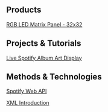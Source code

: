 ## Products
[RGB LED Matrix Panel - 32x32](https://www.sparkfun.com/products/14646)

## Projects & Tutorials
[Live Spotify Album Art Display](https://learn.sparkfun.com/tutorials/live-spotify-album-art-display)

## Methods & Technologies
[Spotify Web API](https://developer.spotify.com/documentation/web-api/quick-start/)

[XML Introduction](https://www.ibm.com/developerworks/xml/tutorials/xmlintro/xmlintro.html)